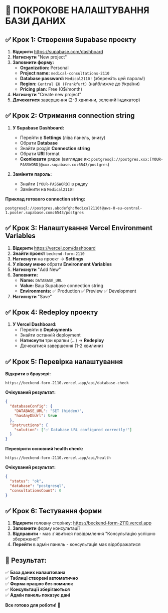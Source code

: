 # 🔧 ПОКРОКОВЕ НАЛАШТУВАННЯ БАЗИ ДАНИХ

## ✅ **Крок 1: Створення Supabase проекту**

1. **Відкрити** https://supabase.com/dashboard
2. **Натиснути** "New project"
3. **Заповнити форму:**
   - **Organization:** Personal
   - **Project name:** `medical-consultations-2110`
   - **Database password:** `Medical2110!` (збережіть цей пароль!)
   - **Region:** `Central EU (Frankfurt)` (найближче до України)
   - **Pricing plan:** Free (0$/month)
4. **Натиснути** "Create new project"
5. **Дочекатися** завершення (2-3 хвилини, зелений індикатор)

## ✅ **Крок 2: Отримання connection string**

1. **У Supabase Dashboard:**
   - Перейти в **Settings** (ліва панель, внизу)
   - Обрати **Database**
   - Знайти розділ **Connection string**
   - Обрати **URI** format
   - **Скопіювати** рядок (виглядає як: `postgresql://postgres.xxx:[YOUR-PASSWORD]@xxx.supabase.co:6543/postgres`)

2. **Замінити пароль:**
   - Знайти `[YOUR-PASSWORD]` в рядку
   - Замінити на `Medical2110!`

**Приклад готового connection string:**
```
postgresql://postgres.abcdefgh:Medical2110!@aws-0-eu-central-1.pooler.supabase.com:6543/postgres
```

## ✅ **Крок 3: Налаштування Vercel Environment Variables**

1. **Відкрити** https://vercel.com/dashboard
2. **Знайти проект** `beckend-form-2110`
3. **Натиснути** на проект → **Settings**
4. **У лівому меню** обрати **Environment Variables**
5. **Натиснути** "Add New"
6. **Заповнити:**
   - **Name:** `DATABASE_URL`
   - **Value:** Ваш Supabase connection string
   - **Environments:** ✅ Production ✅ Preview ✅ Development
7. **Натиснути** "Save"

## ✅ **Крок 4: Redeploy проекту**

1. **У Vercel Dashboard:**
   - Перейти в **Deployments**
   - Знайти останній deployment
   - **Натиснути** три крапки (...) → **Redeploy**
   - Дочекатися завершення (1-2 хвилини)

## ✅ **Крок 5: Перевірка налаштування**

**Відкрити в браузері:**
```
https://beckend-form-2110.vercel.app/api/database-check
```

**Очікуваний результат:**
```json
{
  "databaseConfig": {
    "DATABASE_URL": "SET (hidden)",
    "hasAnyDbUrl": true
  },
  "instructions": {
    "solution": ["✅ Database URL configured correctly!"]
  }
}
```

**Перевірити основний health check:**
```
https://beckend-form-2110.vercel.app/api/health
```

**Очікуваний результат:**
```json
{
  "status": "ok",
  "database": "postgresql",
  "consultationsCount": 0
}
```

## ✅ **Крок 6: Тестування форми**

1. **Відкрити** головну сторінку: https://beckend-form-2110.vercel.app
2. **Заповнити** форму консультації
3. **Відправити** - має з'явитися повідомлення "Консультацію успішно збережено!"
4. **Перейти** в адмін панель - консультація має відображатися

## 🎯 **Результат:**

✅ **База даних налаштована**  
✅ **Таблиці створені автоматично**  
✅ **Форма працює без помилок**  
✅ **Консультації зберігаються**  
✅ **Адмін панель показує дані**  

**Все готово для роботи! 🎉**